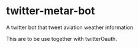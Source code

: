# twitter-metar-bot
A twitter bot that tweet aviation weather information

This are to be use together with twitterOauth.
